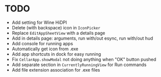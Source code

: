 # TODO

- Add setting for Wine HiDPI
- Delete (with backspace) icon in `IconPicker`
- Replace `EditAppSheetView` with a details page
- Add in details page: arguments, run with/out esync, run with/out hud
- Add console for running apps
- Automatically get icon from .exe
- Add app shortcuts in dock for easy running
- Fix `CellarApp.showModal` not doing anything when "OK" button pushed
- Add separate section in `CurrentlyRunningView` for Run commands
- Add file extension association for .exe files
